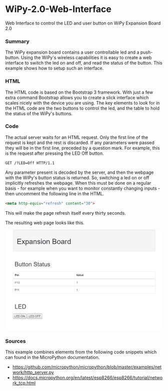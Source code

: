 # WiPy-2.0-Web-Interface
Web Interface to control the LED and user button on WiPy Expansion Board 2.0

### Summary
The WiPy expansion board contains a user controllable led and a push-button. Using the WiPy's wireless capabilities it is easy to create a web interface to switch the led on and off, and read the status of the button. This example shows how to setup such an interface.

### HTML
The HTML code is based on the Bootstrap 3 framework. With just a few extra command Bootstrap allows you to create a slick interface which scales nicely with the device you are using. The key elements to look for in the HTML code are the two buttons to control the led, and the table to hold the status of the WiPy's buttons.

### Code
The actual server waits for an HTML request. Only the first line of the request is kept and the rest is discarded. If any parameters were passed they will be in the first line, preceded by a question mark. For example, this is the request after pressing the LED Off button.
```
GET /?LED=Off HTTP/1.1
```
Any parameter present is decoded by the server, and then the webpage with the WiPy's button status is returned. So, switching a led on or off implicitly refreshes the webpage. When this must be done on a regular basis - for example when you want to monitor constantly changing inputs - then uncomment the following line in the HTML.
```html
<meta http-equiv="refresh" content="30">
```
This will make the page refresh itself every thirty seconds.

The resulting web page looks like this.

![](https://github.com/erikdelange/WiPy-2.0-Web-Interface/blob/master/ui.png)

### Sources
This example combines elements from the following code snippets which can found in the MicroPython documentation.

* <https://github.com/micropython/micropython/blob/master/examples/network/http_server.py>
* <https://docs.micropython.org/en/latest/esp8266/esp8266/tutorial/network_tcp.html>
